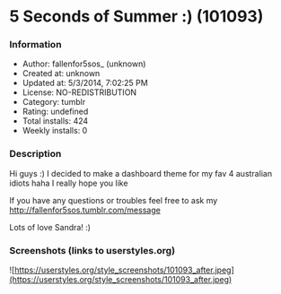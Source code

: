 # 5 Seconds of Summer :) (101093)

### Information
- Author: fallenfor5sos_ (unknown)
- Created at: unknown
- Updated at: 5/3/2014, 7:02:25 PM
- License: NO-REDISTRIBUTION
- Category: tumblr
- Rating: undefined
- Total installs: 424
- Weekly installs: 0


### Description
Hi guys :) I decided to make a dashboard theme for my fav 4 australian idiots haha 
I really hope you like 

If you have any questions or troubles feel free to ask my http://fallenfor5sos.tumblr.com/message 

Lots of love Sandra! :)


### Screenshots (links to userstyles.org)
![https://userstyles.org/style_screenshots/101093_after.jpeg](https://userstyles.org/style_screenshots/101093_after.jpeg)


